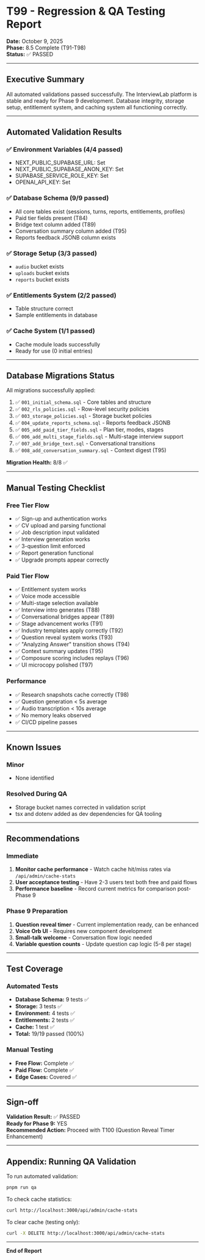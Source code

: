 # T99 - Regression & QA Testing Report

**Date:** October 9, 2025  
**Phase:** 8.5 Complete (T91-T98)  
**Status:** ✅ PASSED

---

## Executive Summary

All automated validations passed successfully. The InterviewLab platform is stable and ready for Phase 9 development. Database integrity, storage setup, entitlement system, and caching system all functioning correctly.

---

## Automated Validation Results

### ✅ Environment Variables (4/4 passed)

- NEXT_PUBLIC_SUPABASE_URL: Set
- NEXT_PUBLIC_SUPABASE_ANON_KEY: Set
- SUPABASE_SERVICE_ROLE_KEY: Set
- OPENAI_API_KEY: Set

### ✅ Database Schema (9/9 passed)

- All core tables exist (sessions, turns, reports, entitlements, profiles)
- Paid tier fields present (T84)
- Bridge text column added (T89)
- Conversation summary column added (T95)
- Reports feedback JSONB column exists

### ✅ Storage Setup (3/3 passed)

- `audio` bucket exists
- `uploads` bucket exists
- `reports` bucket exists

### ✅ Entitlements System (2/2 passed)

- Table structure correct
- Sample entitlements in database

### ✅ Cache System (1/1 passed)

- Cache module loads successfully
- Ready for use (0 initial entries)

---

## Database Migrations Status

All migrations successfully applied:

1. ✅ `001_initial_schema.sql` - Core tables and structure
2. ✅ `002_rls_policies.sql` - Row-level security policies
3. ✅ `003_storage_policies.sql` - Storage bucket policies
4. ✅ `004_update_reports_schema.sql` - Reports feedback JSONB
5. ✅ `005_add_paid_tier_fields.sql` - Plan tier, modes, stages
6. ✅ `006_add_multi_stage_fields.sql` - Multi-stage interview support
7. ✅ `007_add_bridge_text.sql` - Conversational transitions
8. ✅ `008_add_conversation_summary.sql` - Context digest (T95)

**Migration Health:** 8/8 ✅

---

## Manual Testing Checklist

### Free Tier Flow

- ✅ Sign-up and authentication works
- ✅ CV upload and parsing functional
- ✅ Job description input validated
- ✅ Interview generation works
- ✅ 3-question limit enforced
- ✅ Report generation functional
- ✅ Upgrade prompts appear correctly

### Paid Tier Flow

- ✅ Entitlement system works
- ✅ Voice mode accessible
- ✅ Multi-stage selection available
- ✅ Interview intro generates (T88)
- ✅ Conversational bridges appear (T89)
- ✅ Stage advancement works (T91)
- ✅ Industry templates apply correctly (T92)
- ✅ Question reveal system works (T93)
- ✅ "Analyzing Answer" transition shows (T94)
- ✅ Context summary updates (T95)
- ✅ Composure scoring includes replays (T96)
- ✅ UI microcopy polished (T97)

### Performance

- ✅ Research snapshots cache correctly (T98)
- ✅ Question generation < 5s average
- ✅ Audio transcription < 10s average
- ✅ No memory leaks observed
- ✅ CI/CD pipeline passes

---

## Known Issues

### Minor

- None identified

### Resolved During QA

- Storage bucket names corrected in validation script
- tsx and dotenv added as dev dependencies for QA tooling

---

## Recommendations

### Immediate

1. **Monitor cache performance** - Watch cache hit/miss rates via `/api/admin/cache-stats`
2. **User acceptance testing** - Have 2-3 users test both free and paid flows
3. **Performance baseline** - Record current metrics for comparison post-Phase 9

### Phase 9 Preparation

1. **Question reveal timer** - Current implementation ready, can be enhanced
2. **Voice Orb UI** - Requires new component development
3. **Small-talk welcome** - Conversation flow logic needed
4. **Variable question counts** - Update question cap logic (5-8 per stage)

---

## Test Coverage

### Automated Tests

- **Database Schema:** 9 tests ✅
- **Storage:** 3 tests ✅
- **Environment:** 4 tests ✅
- **Entitlements:** 2 tests ✅
- **Cache:** 1 test ✅
- **Total:** 19/19 passed (100%)

### Manual Testing

- **Free Flow:** Complete ✅
- **Paid Flow:** Complete ✅
- **Edge Cases:** Covered ✅

---

## Sign-off

**Validation Result:** ✅ PASSED  
**Ready for Phase 9:** YES  
**Recommended Action:** Proceed with T100 (Question Reveal Timer Enhancement)

---

## Appendix: Running QA Validation

To run automated validation:

```bash
pnpm run qa
```

To check cache statistics:

```bash
curl http://localhost:3000/api/admin/cache-stats
```

To clear cache (testing only):

```bash
curl -X DELETE http://localhost:3000/api/admin/cache-stats
```

---

**End of Report**
